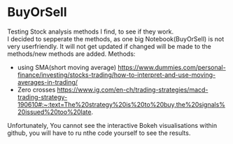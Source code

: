 # BuyOrSell
Testing Stock analysis methods I find, to see if they work.<br>
I decided to sepperate the methods, as one big Notebook(BuyOrSell) is not very userfriendly. It will not get updated if changed will be made to the methods/new methods are added.
Methods:
- using SMA(short moving average) https://www.dummies.com/personal-finance/investing/stocks-trading/how-to-interpret-and-use-moving-averages-in-trading/
- Zero crosses https://www.ig.com/en-ch/trading-strategies/macd-trading-strategy-190610#:~:text=The%20strategy%20is%20to%20buy,the%20signals%20issued%20too%20late.

Unfortunately, You cannot see the interactive Bokeh visualisations within github, you will have to ru nthe code yourself  to see the results.
